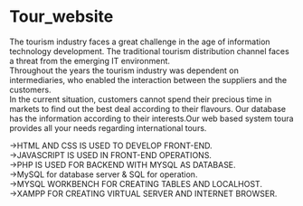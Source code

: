 # Tour_website
The tourism industry faces a great challenge in the age of information technology development. The traditional tourism distribution channel faces a threat from the emerging IT environment. </br>
Throughout the years the tourism industry was dependent on intermediaries, who enabled the interaction between the suppliers and the customers.</br>
In the current situation, customers cannot spend their precious time in markets to find out the best deal according to their flavours. Our database has the information according to their interests.Our web based system toura provides all your needs regarding international tours.</br>

->HTML AND CSS IS USED TO DEVELOP FRONT-END.</br>
->JAVASCRIPT IS USED IN FRONT-END OPERATIONS.</br>
->PHP IS USED FOR BACKEND WITH MYSQL AS DATABASE.</br>
->MySQL for database server & SQL for operation. </br>
->MYSQL WORKBENCH FOR CREATING TABLES AND LOCALHOST.</br>
->XAMPP FOR CREATING VIRTUAL SERVER AND INTERNET BROWSER.</br>


